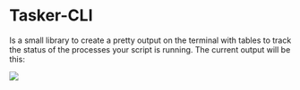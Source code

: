 # Tasker-CLI
Is a small library to create a pretty output on the terminal with tables to track the status of the processes your script is running. The current output will be this:

![](images/example1.png)